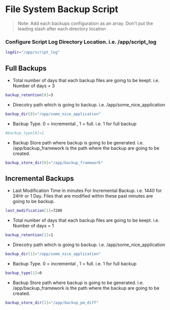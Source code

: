 # File System Backup Script

> Note:	Add each backups configuration as an array. Don't put the leading slash after each directory location


### Configure Script Log Directory Location. i.e. /app/script_log
```Bash
logdir="/app/script_log"
```
## Full Backups
* Total number of days that each backup files are going to be keept. i.e. Number of days = 3
```Bash 
backup_retention[0]=3
```

* Direcotry path which is going to backup. i.e.  /app/some_nice_application
```Bash
backup_dir[0]="/app/some_nice_application"
```

* Backup Type. 0 = incremental , 1 = full. i.e. 1 for full backup
```Bash
#backup_type[0]=1
```
* Backup Store path where backup is going to be generated. i.e. /app/backup_framework is the path where the backup are going to be created.
```Bash
backup_store_dir[0]="/app/backup_framework"
```

## Incremental Backups
* Last Modification Time in minutes For Incremental Backup. i.e. 1440 for 24Hr or 1 Day. Files that are modified within these past minutes are going to be backup.
```Bash
last_modification[1]=7200
```

* Total number of days that each backup files are going to be keept. i.e. Number of days = 1
```Bash
backup_retention[1]=1
```

* Direcotry path which is going to backup. i.e.  /app/some_nice_application
```Bash
backup_dir[1]="/app/some_nice_application"
```
* Backup Type. 0 = incremental , 1 = full. i.e. 1 for full backup
```Bash 
backup_type[1]=0
```
* Backup Store path where backup is going to be generated. i.e. /app/backup_framework is the path where the backup are going to be created.
```Bash
backup_store_dir[1]="/app/backup_pm_diff"
```





